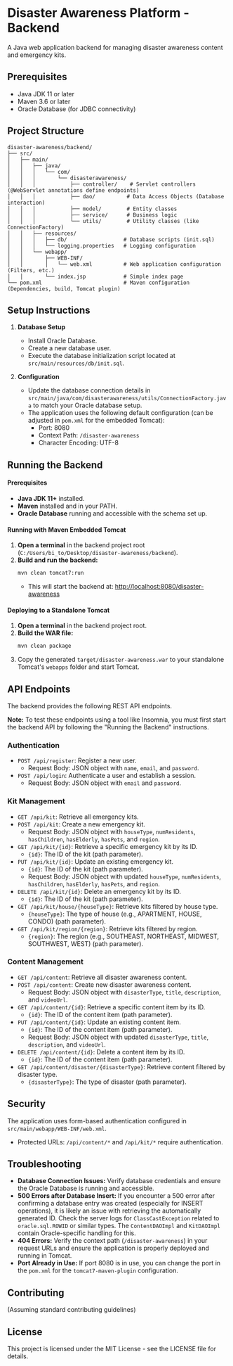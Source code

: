 # Disaster Awareness Platform - Backend

A Java web application backend for managing disaster awareness content and emergency kits.

## Prerequisites

- Java JDK 11 or later
- Maven 3.6 or later
- Oracle Database (for JDBC connectivity)

## Project Structure

```
disaster-awareness/backend/
├── src/
│   ├── main/
│   │   ├── java/
│   │   │   └── com/
│   │   │       └── disasterawareness/
│   │   │           ├── controller/    # Servlet controllers (@WebServlet annotations define endpoints)
│   │   │           ├── dao/          # Data Access Objects (Database interaction)
│   │   │           ├── model/        # Entity classes
│   │   │           ├── service/      # Business logic
│   │   │           └── utils/        # Utility classes (like ConnectionFactory)
│   │   ├── resources/
│   │   │   ├── db/                  # Database scripts (init.sql)
│   │   │   └── logging.properties   # Logging configuration
│   │   └── webapp/
│   │       ├── WEB-INF/
│   │       │   └── web.xml          # Web application configuration (Filters, etc.)
│   │       └── index.jsp            # Simple index page
└── pom.xml                          # Maven configuration (Dependencies, build, Tomcat plugin)
```

## Setup Instructions

1. **Database Setup**
   - Install Oracle Database.
   - Create a new database user.
   - Execute the database initialization script located at `src/main/resources/db/init.sql`.

2. **Configuration**
   - Update the database connection details in `src/main/java/com/disasterawareness/utils/ConnectionFactory.java` to match your Oracle database setup.
   - The application uses the following default configuration (can be adjusted in `pom.xml` for the embedded Tomcat):
     - Port: 8080
     - Context Path: `/disaster-awareness`
     - Character Encoding: UTF-8

## Running the Backend

#### Prerequisites
- **Java JDK 11+** installed.
- **Maven** installed and in your PATH.
- **Oracle Database** running and accessible with the schema set up.

#### Running with Maven Embedded Tomcat
1.  **Open a terminal** in the backend project root (`C:/Users/bi_to/Desktop/disaster-awareness/backend`).
2.  **Build and run the backend:**
    ```sh
    mvn clean tomcat7:run
    ```
    - This will start the backend at: [http://localhost:8080/disaster-awareness](http://localhost:8080/disaster-awareness)

#### Deploying to a Standalone Tomcat
1.  **Open a terminal** in the backend project root.
2.  **Build the WAR file:**
    ```sh
    mvn clean package
    ```
3.  Copy the generated `target/disaster-awareness.war` to your standalone Tomcat's `webapps` folder and start Tomcat.

## API Endpoints

The backend provides the following REST API endpoints.

**Note:** To test these endpoints using a tool like Insomnia, you must first start the backend API by following the "Running the Backend" instructions.

### Authentication
-   `POST /api/register`: Register a new user.
    -   Request Body: JSON object with `name`, `email`, and `password`.
-   `POST /api/login`: Authenticate a user and establish a session.
    -   Request Body: JSON object with `email` and `password`.

### Kit Management
-   `GET /api/kit`: Retrieve all emergency kits.
-   `POST /api/kit`: Create a new emergency kit.
    -   Request Body: JSON object with `houseType`, `numResidents`, `hasChildren`, `hasElderly`, `hasPets`, and `region`.
-   `GET /api/kit/{id}`: Retrieve a specific emergency kit by its ID.
    -   `{id}`: The ID of the kit (path parameter).
-   `PUT /api/kit/{id}`: Update an existing emergency kit.
    -   `{id}`: The ID of the kit (path parameter).
    -   Request Body: JSON object with updated `houseType`, `numResidents`, `hasChildren`, `hasElderly`, `hasPets`, and `region`.
-   `DELETE /api/kit/{id}`: Delete an emergency kit by its ID.
    -   `{id}`: The ID of the kit (path parameter).
-   `GET /api/kit/house/{houseType}`: Retrieve kits filtered by house type.
    -   `{houseType}`: The type of house (e.g., APARTMENT, HOUSE, CONDO) (path parameter).
-   `GET /api/kit/region/{region}`: Retrieve kits filtered by region.
    -   `{region}`: The region (e.g., SOUTHEAST, NORTHEAST, MIDWEST, SOUTHWEST, WEST) (path parameter).

### Content Management
-   `GET /api/content`: Retrieve all disaster awareness content.
-   `POST /api/content`: Create new disaster awareness content.
    -   Request Body: JSON object with `disasterType`, `title`, `description`, and `videoUrl`.
-   `GET /api/content/{id}`: Retrieve a specific content item by its ID.
    -   `{id}`: The ID of the content item (path parameter).
-   `PUT /api/content/{id}`: Update an existing content item.
    -   `{id}`: The ID of the content item (path parameter).
    -   Request Body: JSON object with updated `disasterType`, `title`, `description`, and `videoUrl`.
-   `DELETE /api/content/{id}`: Delete a content item by its ID.
    -   `{id}`: The ID of the content item (path parameter).
-   `GET /api/content/disaster/{disasterType}`: Retrieve content filtered by disaster type.
    -   `{disasterType}`: The type of disaster (path parameter).

## Security

The application uses form-based authentication configured in `src/main/webapp/WEB-INF/web.xml`.
-   Protected URLs: `/api/content/*` and `/api/kit/*` require authentication.

## Troubleshooting

-   **Database Connection Issues:** Verify database credentials and ensure the Oracle Database is running and accessible.
-   **500 Errors after Database Insert:** If you encounter a 500 error after confirming a database entry was created (especially for INSERT operations), it is likely an issue with retrieving the automatically generated ID. Check the server logs for `ClassCastException` related to `oracle.sql.ROWID` or similar types. The `ContentDAOImpl` and `KitDAOImpl` contain Oracle-specific handling for this.
-   **404 Errors:** Verify the context path (`/disaster-awareness`) in your request URLs and ensure the application is properly deployed and running in Tomcat.
-   **Port Already in Use:** If port 8080 is in use, you can change the port in the `pom.xml` for the `tomcat7-maven-plugin` configuration.

## Contributing

(Assuming standard contributing guidelines)

## License

This project is licensed under the MIT License - see the LICENSE file for details. 